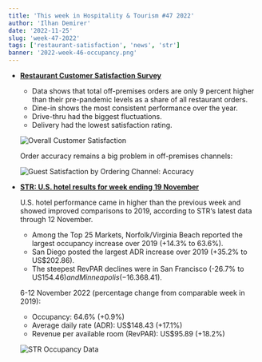 ```yaml
---
title: 'This week in Hospitality & Tourism #47 2022'
author: 'Ilhan Demirer'
date: '2022-11-25'
slug: 'week-47-2022'
tags: ['restaurant-satisfaction', 'news', 'str']
banner: '2022-week-46-occupancy.png'
---
```


- **[Restaurant Customer Satisfaction Survey](https://www.qsrmagazine.com/outside-insights/what-billion-data-points-reveal-about-restaurant-industry)**

  - Data shows that total off-premises orders are only 9 percent higher than their pre-pandemic levels as a share of all restaurant orders.
  - Dine-in shows the most consistent performance over the year.
  - Drive-thru had the biggest fluctuations.
  - Delivery had the lowest satisfaction rating.

  ![Overall Customer Satisfaction](/images/blogimages/2022-week-47-overall-satisfaction.png)

  Order accuracy remains a big problem in off-premises channels:

  ![Guest Satisfaction by Ordering Channel: Accuracy](/images/blogimages/2022-week-47-accuracy.png)

- **[STR: U.S. hotel results for week ending 19 November](https://str.com/press-release/str-us-hotel-results-week-ending-19-november)**

  U.S. hotel performance came in higher than the previous week and showed improved comparisons to 2019, according to STR‘s latest data through 12 November.

  - Among the Top 25 Markets, Norfolk/Virginia Beach reported the largest occupancy increase over 2019 (+14.3% to 63.6%).
  - San Diego posted the largest ADR increase over 2019 (+35.2% to US$202.86).
  - The steepest RevPAR declines were in San Francisco (-26.7% to US$154.46) and Minneapolis (-16.3% to US$68.41).

  6-12 November 2022 (percentage change from comparable week in 2019):

  - Occupancy: 64.6% (+0.9%)
  - Average daily rate (ADR): US$148.43 (+17.1%)
  - Revenue per available room (RevPAR): US$95.89 (+18.2%)

  ![STR Occupancy Data](/images/blogimages/2022-week-46-occupancy.png)
